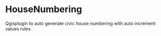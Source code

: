 # HouseNumbering
Qgisplugin to auto generate civic house numbering with auto increment values rules

